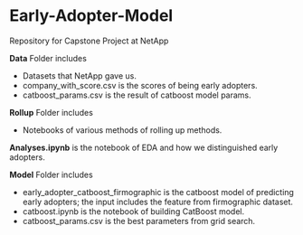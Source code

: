# Early-Adopter-Model
Repository for Capstone Project at NetApp

**Data** Folder includes
- Datasets that NetApp gave us.
- company_with_score.csv is the scores of being early adopters.
- catboost_params.csv is the result of catboost model params.

**Rollup** Folder includes
- Notebooks of various methods of rolling up methods.

**Analyses.ipynb** is the notebook of EDA and how we distinguished early adopters. 

**Model** Folder includes
- early_adopter_catboost_firmographic is the catboost model of predicting early adopters; the input includes the feature from firmographic dataset.
- catboost.ipynb is the notebook of building CatBoost model.
- catboost_params.csv is the best parameters from grid search.
